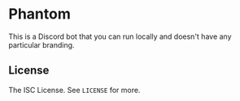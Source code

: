 # Phantom

This is a Discord bot that you can run locally and doesn't have any particular branding.

## License

The ISC License. See `LICENSE` for more.

